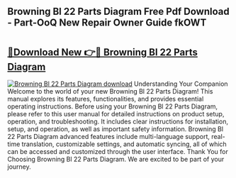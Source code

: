 ## Browning Bl 22 Parts Diagram Free Pdf Download - Part-OoQ New Repair Owner Guide fkOWT

# <h2><a href="http://dfkahh.blite.top/?on=Browning+Bl+22+Parts+Diagram">🔗Download New 👉🔴 Browning Bl 22 Parts Diagram</a></h2>

[![Browning Bl 22 Parts Diagram download](https://i.imgur.com/lujVjoI.png)](http://dfkahh.blite.top/?on=Browning+Bl+22+Parts+Diagram)
Understanding Your Companion Welcome to the world of your new Browning Bl 22 Parts Diagram! This manual explores its features, functionalities, and provides essential operating instructions. Before using your Browning Bl 22 Parts Diagram, please refer to this user manual for detailed instructions on product setup, operation, and troubleshooting. It includes clear instructions for installation, setup, and operation, as well as important safety information. Browning Bl 22 Parts Diagram advanced features include multi-language support, real-time translation, customizable settings, and automatic syncing, all of which can be accessed and customized through the user interface. Thank You for Choosing Browning Bl 22 Parts Diagram. We are excited to be part of your journey.
